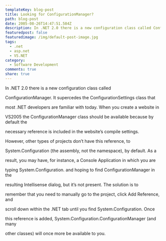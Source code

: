 ```yaml
---
templateKey: blog-post
title: Looking for ConfigurationManager?
path: blog-post
date: 2005-08-26T14:47:51.584Z
description: In .NET 2.0 there is a new configuration class called ConfigurationManager.
featuredpost: false
featuredimage: /img/default-post-image.jpg
tags:
  - .net
  - asp.net
  - VS.NET
category:
  - Software Development
comments: true
share: true
---
```

<!--StartFragment-->

In .NET 2.0 there is a new configuration class called

ConfigurationManager. It supercedes the ConfigurationSettings class that

most .NET developers are familiar with today. When you create a website in

VS2005 the ConfigurationManager class should be available because by default the

necessary reference is included in the website’s compile settings.

However, other types of projects don’t have this reference, to

System.Configuration (the assembly, not the namespace), by default. As a

result, you may have, for instance, a Console Application in which you are

typing System.Configuration. and hoping to find ConfigurationManager in the

resulting Intellisense dialog, but it’s not present. The solution is to

remember that you need to manually go to the project, click Add Reference, and

scroll down within the .NET tab until you find System.Configuration. Once

this reference is added, System.Configuration.ConfigurationManager (and many

other classes) will once more be available to you.

<!--EndFragment-->